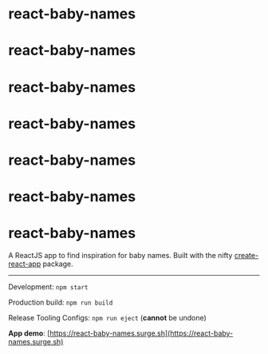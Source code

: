 # react-baby-names
# react-baby-names
# react-baby-names
# react-baby-names
# react-baby-names
# react-baby-names
# react-baby-names

A ReactJS app to find inspiration for baby names. Built with the nifty [create-react-app](https://github.com/facebookincubator/create-react-app) package.

---
 Development: `npm start`

 Production build: `npm run build`
 
 Release Tooling Configs: `npm run eject` (**cannot** be undone)

 **App demo**: [https://react-baby-names.surge.sh](https://react-baby-names.surge.sh)
